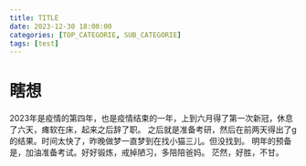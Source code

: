 ```yaml
---
title: TITLE
date: 2023-12-30 18:00:00 
categories: [TOP_CATEGORIE, SUB_CATEGORIE]
tags: [test]     
---
```

# 瞎想
2023年是疫情的第四年，也是疫情结束的一年，上到六月得了第一次新冠，休息了六天，瘫软在床，起来之后辞了职。
之后就是准备考研，然后在前两天得出了g的结果。时间太快了，昨晚做梦一直梦到在找小猫三儿。但没找到。
明年的预备是，加油准备考试。好好锻炼，戒掉陋习，多陪陪爸妈。
茫然，好胜，不甘。
